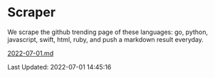 # Scraper

We scrape the github trending page of these languages: go, python, javascript, swift, html, ruby, and push a markdown result everyday.

[2022-07-01.md](https://github.com/henson/Scraper/blob/master/2022-07-01.md)

Last Updated: 2022-07-01 14:45:16